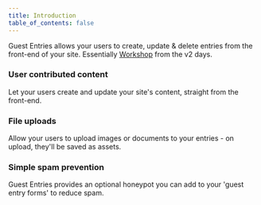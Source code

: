 ```yaml
---
title: Introduction
table_of_contents: false
---
```


Guest Entries allows your users to create, update & delete entries from the front-end of your site. Essentially [Workshop](https://statamic.com/addons/statamic/workshop) from the v2 days.

### User contributed content

Let your users create and update your site's content, straight from the front-end.

### File uploads

Allow your users to upload images or documents to your entries - on upload, they'll be saved as assets.

### Simple spam prevention

Guest Entries provides an optional honeypot you can add to your 'guest entry forms' to reduce spam.
